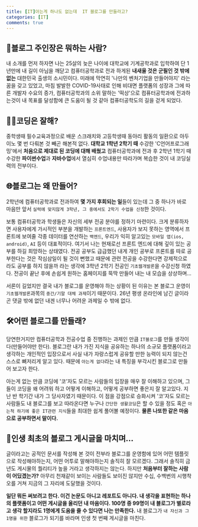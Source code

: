 ```yaml
---
title: [IT]아는게 하나도 없는데  IT 블로그를 만들라고?
categories: [IT]
comments: true
---
```



## 🤨블로그 주인장은 뭐하는 사람?

내 소개를 먼저 하자면 나는 25살의 늦은 나이에 대학교에 기계공학과로 입학하여 단 1년만에 내 길이 아님을 깨닫고 컴퓨터공학과로 전과 하게된 **내새울 것은 군필인 것 밖에 없는** 대한민국 출생의 소시민이다. 미래에 막연히 '나만의 벤처기업을 만들어야지' 라는 꿈을 갖고 있었고, 마침 발발한 COVID-19사태로 인해 비대면 플랫폼의 성장과 그에 따른 개발자 수요의 증가, 컴퓨터공학과의 소위 말하는 '떡상'으로 컴퓨터공학과에 전과하는것이 내 목표를 달성함에 큰 도움이 될 것 같아 컴퓨터공학도의 길을 걷게 되었다.



## 🧑‍💻코딩은 잘해?

중학생때 필수교육과정으로 배운 스크래치와 고등학생때 동아리 활동의 일환으로 아두이노 몇 번 다뤄본 것 빼곤 해본적 없다. **대학교 1학년 2학기 때** 수강한 'C언어프로그래밍'에서 **처음으로 제대로 된 코딩에 대해 배웠고** 컴퓨터공학과에 전과 후 2학년 1학기 때 수강한 **파이썬수업**과 **자바수업**에서 열심히 수업내용만 따라가며 복습한 것이 내 코딩실력의 전부이다.



## 🌐블로그는 왜 만들어?

2학년에 컴퓨터공학과로 전과하여 **몇 가지 후회되는 일**들이 있는데 그 중 하나가 바로 마음만 앞서 `실력에 맞지않게 3학년, 그 중에서도 2학기 수업을 신청`한 것이다. 

보통 컴퓨터공학과 학생들은 자신의 세부 전공 분야를 정하기 마련이다. 크게 분류하자면 사용자에게 가시적인 부분을 개발하는 `프론트엔드`, 사용자가 보지 못하는 영역에서 프론트에 보여줄 각종 데이터를 연산하는 `백엔드`, 우리가 익히 알고있는 `모바일 앱(ios, android)`, `AI` 등이 대표적이다. 여기서 나는 현재로선 프론트 엔드에 대해 깊이 있는 공부를 하길 희망하는 상태였다. 전공 공부도 급급했던 내게 개인 공부로 프론트를 따로 공부한다는 것은 작심삼일이 될 것이 뻔했고 때문에 관련 전공을 수강한다면 강제적으로 라도 공부를 하지 않을까 라는 생각에 3학년 2학기 전공인 `기초웹개발론`을 수강신청 하였다. 전공이 끝난 후에 손쉽게 원하는 홈페이지를 뚝딱 만들어 내는 내 모습을 상상하며...

서론이 길었지만 결국 내가 블로그를 운영해야 하는 상황이 된 이유는 본 블로그 운영이 `기초웹개발론`과목의 `중간/기말 대체 과제`이기 때문이다. 26년 평생 온라인에 남긴 글이라곤 댓글 밖에 없던 내겐 너무나 어려운 과제일 수 밖에 없다. 



## 🛠️어떤 블로그를 만들래?

당연한거지만 컴퓨터공학과 전공수업 중 진행하는 과제인 만큼 `IT블로그`를 만들 생각이다(만들어야만 한다). 블로그란 내가 가진 지식을 공유하는 하나의 소규모 플랫폼이라고 생각하는 개인적인 입장으로서 사실 내가 자랑스럽게 공유할 만한 능력이 되지 않는건 스스로 뼈저리게 알고 있다. 때문에 `아는게 없다`라는 내 특징을 부각시킨 블로그로 만들어 보고자 한다.

아는게 없는 만큼 코딩에 '코'자도 모르는 사람들의 입장을 매우 잘 이해하고 있으며, 그들이 코딩을 왜 어려워 하고 어떻게 이해하고, 어떻게 공부하면 좋은지 잘 알고있다. 지난 반 학기간 내가 그 당사자였기 때문이다. 이 점을 강점으로 승화시켜 '코'자도 모르는 사람들도 내 블로그를 보고 따라온다면 누구나 `간단한 생활코딩`은 할 수 있을 정도 혹은 `아는척 하기에 좋은 IT관련 지식`들을 최대한 쉽게 풀어볼 예정이다. **물론 나또한 같은 마음으로 공부하면서 말이다.**



## 🙏인생 최초의 블로그 게시글을 마치며...

 글이라고는 공적인 문서를 작성해 본 것이 전부라 블로그를 운영함에 있어 어떤 템플릿으로 작성해야하는지, 어떤 어투로 말해야하는지 솔직히 잘 모르겠다. 그래서 솔직히 금년도 게시물의 퀄리티가 높을 거라고 생각하지는 않는다. 하지만 **처음부터 잘하는 사람이 어딨겠는가?** 아무리 천재같이 보이는 사람들도 보이진 않지만 수십, 수백번의 시행착오를 거쳐 지금의 그 자리에 도달했을 것이다. 

**일단 뭐든 써보려고 한다. 이건 논문도 아니고 레포트도 아니다. 내 생각을 표현하는 하나의 플랫폼이고 어떤 게시글을 올리던 내 마음이다. 100명 중 99명이 내 블로그가 별로라고 생각 할지라도 1명에게 도움을 줄 수 있다면 나는 만족한다.** 내 블로그가 `내 자신과 그 1명을 위한` 블로그가 되기를 바라며 인생 첫 번째 게시글을 마친다.  